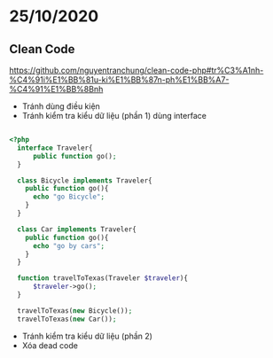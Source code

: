 # 25/10/2020
## Clean Code
https://github.com/nguyentranchung/clean-code-php#tr%C3%A1nh-%C4%91i%E1%BB%81u-ki%E1%BB%87n-ph%E1%BB%A7-%C4%91%E1%BB%8Bnh
- Tránh dùng điều kiện
- Tránh kiểm tra kiểu dữ liệu (phần 1) dùng interface
```php

<?php 
  interface Traveler{
      public function go();
  }

  class Bicycle implements Traveler{
    public function go(){
      echo "go Bicycle";
    }
  }

  class Car implements Traveler{
    public function go(){
      echo "go by cars";
    }
  }

  function travelToTexas(Traveler $traveler){
      $traveler->go();
  }

  travelToTexas(new Bicycle());
  travelToTexas(new Car());
```
      
- Tránh kiểm tra kiểu dữ liệu (phần 2)
- Xóa dead code
